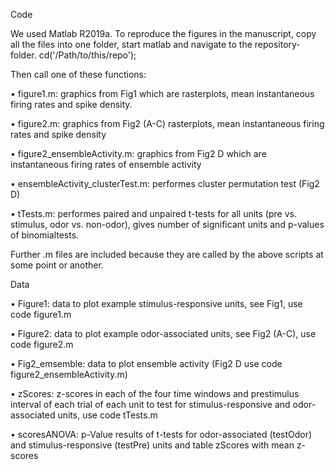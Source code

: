 Code

We used Matlab R2019a. To reproduce the figures in the manuscript, copy all the files into one folder, start matlab and navigate to the repository-folder.
cd('/Path/to/this/repo');

Then call one of these functions:

•	figure1.m: graphics from Fig1 which are rasterplots, mean instantaneous firing rates and spike density.

•	figure2.m: graphics from Fig2 (A-C) rasterplots, mean instantaneous firing rates and spike density 

•	figure2_ensembleActivity.m: graphics from Fig2 D which are instantaneous firing rates of ensemble activity 

•	ensembleActivity_clusterTest.m: performes cluster permutation test (Fig2 D)

•	tTests.m: performes paired and unpaired t-tests for all units (pre vs. stimulus, odor vs. non-odor), gives number of significant units and p-values of binomialtests.

Further .m files are included because they are called by the above scripts at some point or another.


Data

•	Figure1: data to plot example stimulus-responsive units, see Fig1, use code figure1.m

•	Figure2: data to plot example odor-associated units, see Fig2 (A-C), use code figure2.m

•	Fig2_emsemble: data to plot ensemble activity (Fig2 D use code figure2_ensembleActivity.m)

•	zScores: z-scores in each of the four time windows and prestimulus interval of each trial of each unit to test for stimulus-responsive and odor-associated units, use code tTests.m

•	scoresANOVA: p-Value results of t-tests for odor-associated (testOdor) and stimulus-responsive (testPre) units and table zScores with mean z-scores
